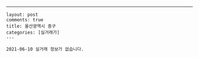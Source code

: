---
    layout: post
    comments: true
    title: 울산광역시 중구
    categories: [실거래가]
    ---

    2021-06-10 실거래 정보가 없습니다.

    